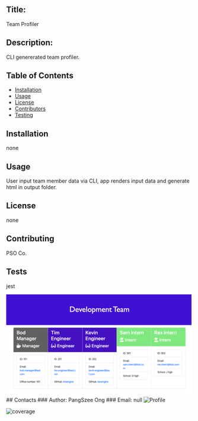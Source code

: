 
## Title: 
Team Profiler

## Description:
CLI genererated team profiler.

## Table of Contents

- [Installation](#installation)
- [Usage](#usage)
- [License](#license)
- [Contributors](#contributing)
- [Testing](#test)

## Installation
none
## Usage
User input team member data via CLI, app renders input data and generate html in output folder.
## License
none
## Contributing
PSO Co.
## Tests
jest

<img src = "./lib/screenshot.png" alt="screenshot" width = "500">
## Contacts
### Author: PangSzee Ong
### Email: null
<img src = "https://avatars1.githubusercontent.com/u/59127638?v=4" alt="Profile" width="100"/>

![coverage](https://img.shields.io/static/v1?label=hireable&message=null&color=<brightgreen>)

